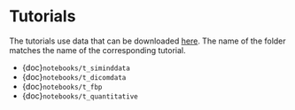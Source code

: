 # Tutorials

The tutorials use data that can be downloaded [here](https://drive.google.com/drive/folders/1T_uBXZQA3r_DOazvl8BzFkhmdGSjYGKk?usp=sharing). The name of the folder matches the name of the corresponding tutorial.

* {doc}`notebooks/t_siminddata`
* {doc}`notebooks/t_dicomdata`
* {doc}`notebooks/t_fbp`
* {doc}`notebooks/t_quantitative`
